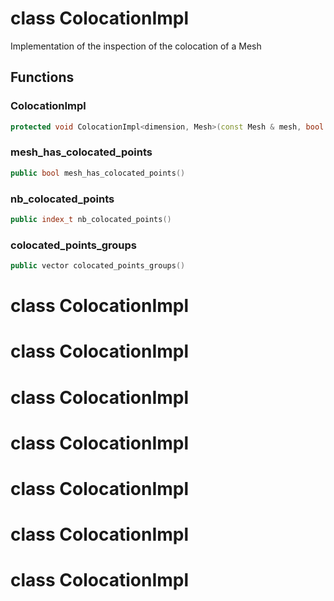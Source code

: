# class ColocationImpl

Implementation of the inspection of the colocation of a Mesh

## Functions

### ColocationImpl

```cpp
protected void ColocationImpl<dimension, Mesh>(const Mesh & mesh, bool verbose)
```

### mesh_has_colocated_points

```cpp
public bool mesh_has_colocated_points()
```

### nb_colocated_points

```cpp
public index_t nb_colocated_points()
```

### colocated_points_groups

```cpp
public vector colocated_points_groups()
```

# class ColocationImpl

# class ColocationImpl

# class ColocationImpl

# class ColocationImpl

# class ColocationImpl

# class ColocationImpl

# class ColocationImpl
